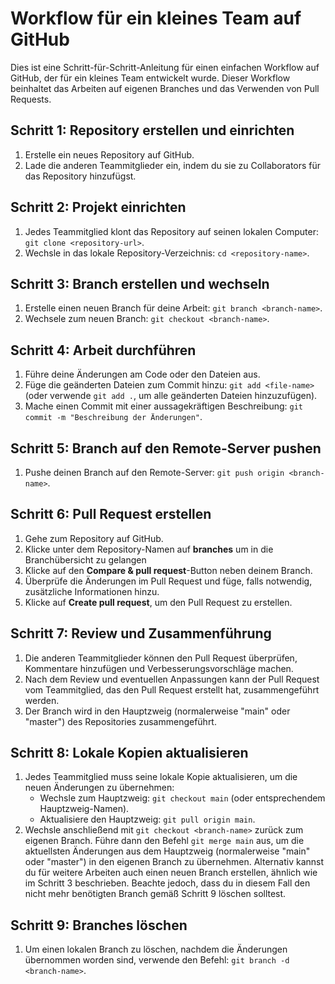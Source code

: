 # Workflow für ein kleines Team auf GitHub

Dies ist eine Schritt-für-Schritt-Anleitung für einen einfachen Workflow auf GitHub, der für ein kleines Team entwickelt wurde. Dieser Workflow beinhaltet das Arbeiten auf eigenen Branches und das Verwenden von Pull Requests.

## Schritt 1: Repository erstellen und einrichten

1. Erstelle ein neues Repository auf GitHub.
2. Lade die anderen Teammitglieder ein, indem du sie zu Collaborators für das Repository hinzufügst.

## Schritt 2: Projekt einrichten

1. Jedes Teammitglied klont das Repository auf seinen lokalen Computer: `git clone <repository-url>`.
2. Wechsle in das lokale Repository-Verzeichnis: `cd <repository-name>`.

## Schritt 3: Branch erstellen und wechseln

1. Erstelle einen neuen Branch für deine Arbeit: `git branch <branch-name>`.
2. Wechsele zum neuen Branch: `git checkout <branch-name>`.

## Schritt 4: Arbeit durchführen

1. Führe deine Änderungen am Code oder den Dateien aus.
2. Füge die geänderten Dateien zum Commit hinzu: `git add <file-name>` (oder verwende `git add .`, um alle geänderten Dateien hinzuzufügen).
3. Mache einen Commit mit einer aussagekräftigen Beschreibung: `git commit -m "Beschreibung der Änderungen"`.

## Schritt 5: Branch auf den Remote-Server pushen

1. Pushe deinen Branch auf den Remote-Server: `git push origin <branch-name>`.

## Schritt 6: Pull Request erstellen

1. Gehe zum Repository auf GitHub.
2. Klicke unter dem Repository-Namen auf **branches** um in die Branchübersicht zu gelangen
3. Klicke auf den **Compare & pull request**-Button neben deinem Branch.
4. Überprüfe die Änderungen im Pull Request und füge, falls notwendig, zusätzliche Informationen hinzu.
5. Klicke auf **Create pull request**, um den Pull Request zu erstellen.

## Schritt 7: Review und Zusammenführung

1. Die anderen Teammitglieder können den Pull Request überprüfen, Kommentare hinzufügen und Verbesserungsvorschläge machen.
2. Nach dem Review und eventuellen Anpassungen kann der Pull Request vom Teammitglied, das den Pull Request erstellt hat, zusammengeführt werden.
3. Der Branch wird in den Hauptzweig (normalerweise "main" oder "master") des Repositories zusammengeführt.

## Schritt 8: Lokale Kopien aktualisieren

1. Jedes Teammitglied muss seine lokale Kopie aktualisieren, um die neuen Änderungen zu übernehmen:
   - Wechsle zum Hauptzweig: `git checkout main` (oder entsprechendem Hauptzweig-Namen).
   - Aktualisiere den Hauptzweig: `git pull origin main`.
2. Wechsle anschließend mit `git checkout <branch-name>` zurück zum eigenen Branch. Führe dann den Befehl `git merge main` aus, um die aktuellsten Änderungen aus dem Hauptzweig (normalerweise "main" oder "master") in den eigenen Branch zu übernehmen. Alternativ kannst du für weitere Arbeiten auch einen neuen Branch erstellen, ähnlich wie im Schritt 3 beschrieben. Beachte jedoch, dass du in diesem Fall den nicht mehr benötigten Branch gemäß Schritt 9 löschen solltest.

## Schritt 9: Branches löschen

1. Um einen lokalen Branch zu löschen, nachdem die Änderungen übernommen worden sind, verwende den Befehl: `git branch -d <branch-name>`.